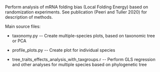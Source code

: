 Perform analysis of mRNA folding bias (Local Folding Energy) based on randomization experiments.
See publication (Peeri and Tuller 2020) for description of methods.

Main source files:

* taxonomy.py -- Create multiple-species plots, based on taxonomic tree or PCA

* profile_plots.py -- Create plot for individual species

* tree_traits_effects_analysis_with_taxgroups.r -- Perform GLS regression and other analyses for multiple species based on phylogenetic tree

